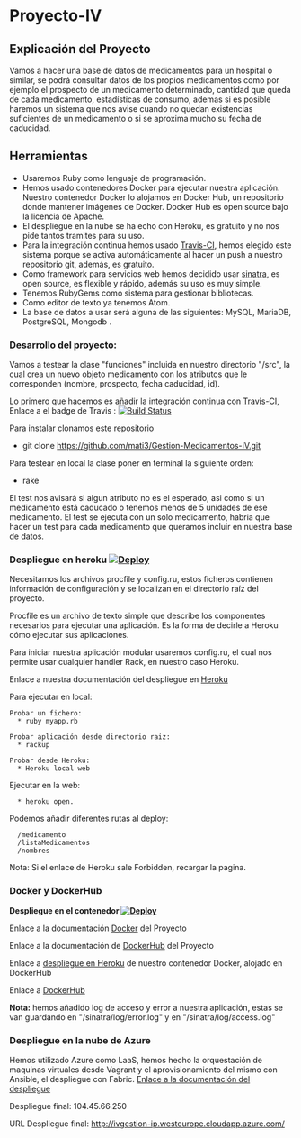 # Proyecto-IV

## Explicación del Proyecto

Vamos a hacer una base de datos de medicamentos para un hospital o similar, se podrá consultar datos de los propios medicamentos como por ejemplo el prospecto de un medicamento determinado, cantidad que queda de cada medicamento, estadísticas de consumo, ademas si es posible haremos un sistema que nos avise cuando no quedan existencias suficientes de un medicamento o si se aproxima mucho su fecha de caducidad.

## Herramientas

* Usaremos Ruby como lenguaje de programación.
* Hemos usado contenedores Docker para ejecutar nuestra aplicación. Nuestro contenedor Docker lo alojamos en Docker Hub, un repositorio donde mantener imágenes de Docker. Docker Hub es open source bajo la licencia de Apache.
* El despliegue en la nube se ha echo con Heroku, es gratuito y no nos pide tantos tramites para su uso.
* Para la integración continua hemos usado [Travis-CI](https://travis-ci.com/), hemos elegido este sistema porque se activa automáticamente al hacer un push a nuestro repositorio git, además, es gratuito.
* Como framework para servicios web hemos decidido usar [sinatra](http://sinatrarb.com/), es open source, es flexible y rápido, además su uso es muy simple.
* Tenemos RubyGems como sistema para gestionar bibliotecas.
* Como editor de texto ya tenemos Atom.
* La base de datos a usar será alguna de las siguientes: MySQL, MariaDB, PostgreSQL, Mongodb .

### Desarrollo del proyecto:

Vamos a testear la clase "funciones" incluida en nuestro directorio "/src", la cual crea un nuevo objeto medicamento con los atributos que le corresponden (nombre, prospecto, fecha caducidad, id).

Lo primero que hacemos es añadir la integración continua con [Travis-CI](https://travis-ci.com/), Enlace a el badge de Travis : [![Build Status](https://travis-ci.com/mati3/Gestion-Medicamentos-IV.svg?branch=master)](https://travis-ci.com/mati3/Gestion-Medicamentos-IV)

Para instalar clonamos este repositorio

  * git clone https://github.com/mati3/Gestion-Medicamentos-IV.git

Para testear en local la clase poner en terminal la siguiente orden:

  * rake

El test nos avisará si algun atributo no es el esperado, asi como si un medicamento está caducado o tenemos menos de 5 unidades de ese medicamento. El test se ejecuta con un solo medicamento, habria que hacer un test para cada medicamento que queramos incluir en nuestra base de datos.

### Despliegue en heroku [![Deploy](https://www.herokucdn.com/deploy/button.svg)](https://app-gestion-medicamentos.herokuapp.com/)

Necesitamos los archivos procfile y config.ru, estos ficheros contienen información de configuración y se localizan en el directorio raíz del proyecto.

Procfile es un archivo de texto simple que describe los componentes necesarios para ejecutar una aplicación. Es la forma de decirle a Heroku cómo ejecutar sus aplicaciones.

Para iniciar nuestra aplicación modular usaremos config.ru, el cual nos permite usar cualquier handler Rack, en nuestro caso Heroku.

Enlace a nuestra documentación del despliegue en [Heroku](https://github.com/mati3/Gestion-Medicamentos-IV/blob/master/doc/heroku.md)

Para ejecutar en local:

    Probar un fichero:
      * ruby myapp.rb

    Probar aplicación desde directorio raiz:
      * rackup

    Probar desde Heroku:
      * Heroku local web

Ejecutar en la web:

      * heroku open.


Podemos añadir diferentes rutas al deploy:

      /medicamento
      /listaMedicamentos
      /nombres

Nota: Si el enlace de Heroku sale Forbidden, recargar la pagina.

### Docker y DockerHub

**Despliegue en el contenedor [![Deploy](https://www.herokucdn.com/deploy/button.svg)](https://docker-gestion-ivs.herokuapp.com/status)**

Enlace a la documentación [Docker](https://github.com/mati3/Gestion-Medicamentos-IV/blob/master/doc/docker.md) del Proyecto

Enlace a la documentación de [DockerHub](https://github.com/mati3/Gestion-Medicamentos-IV/blob/master/doc/docker-hub.md) del Proyecto

Enlace a [despliegue en Heroku](https://github.com/mati3/Gestion-Medicamentos-IV/blob/master/doc/docker-heroku.md) de nuestro contenedor Docker, alojado en DockerHub

Enlace a [DockerHub](https://hub.docker.com/r/mati331/gestion-medicamentos-iv/)


**Nota:** hemos añadido log de acceso y error a nuestra aplicación, estas se van guardando en "/sinatra/log/error.log" y en "/sinatra/log/access.log"

### Despliegue en la nube de Azure

Hemos utilizado Azure como LaaS, hemos hecho la orquestación de maquinas virtuales desde Vagrant y el aprovisionamiento del mismo con Ansible, el despliegue con Fabric. [Enlace a la documentación del despliegue](https://github.com/mati3/Gestion-Medicamentos-IV/blob/master/doc/azure.md)

Despliegue final: 104.45.66.250

URL Despliegue final: http://ivgestion-ip.westeurope.cloudapp.azure.com/
